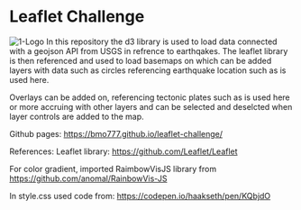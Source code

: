 # Leaflet Challenge

![1-Logo](https://earthquake.usgs.gov/theme/images/usgs-logo.svg)
In this repository the d3 library is used to load data connected with a geojson API from USGS in refrence to earthqakes.
The leaflet library is then referenced and used to load basemaps on which can be added layers with data such as circles referencing earthquake location such as is used here.

Overlays can be added on, referencing tectonic plates such as is used here or more accruing with other layers and can be selected and deselcted when layer controls are added to the map.

Github pages: https://bmo777.github.io/leaflet-challenge/

References:
Leaflet library: https://github.com/Leaflet/Leaflet

For color gradient, imported RaimbowVisJS library from https://github.com/anomal/RainbowVis-JS

In style.css used code from: https://codepen.io/haakseth/pen/KQbjdO 
